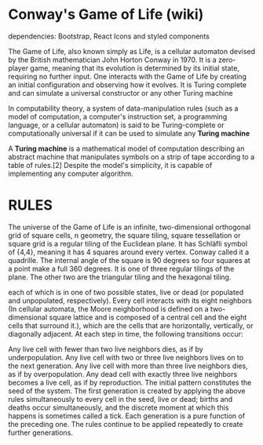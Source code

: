 # Conway's Game of Life (wiki)
dependencies: Bootstrap, React Icons and styled components

The Game of Life, also known simply as Life, is a cellular automaton devised by the British mathematician John Horton Conway in 1970. It is a zero-player game, meaning that its evolution is determined by its initial state, requiring no further input. One interacts with the Game of Life by creating an initial configuration and observing how it evolves. It is Turing complete and can simulate a universal constructor or any other Turing machine

In computability theory, a system of data-manipulation rules (such as a model of computation, a computer's instruction set, a programming language, or a cellular automaton) is said to be Turing-complete or computationally universal if it can be used to simulate any **Turing machine**


A **Turing machine** is a mathematical model of computation describing an abstract machine that manipulates symbols on a strip of tape according to a table of rules.[2] Despite the model's simplicity, it is capable of implementing any computer algorithm.

# RULES 

The universe of the Game of Life is an infinite, two-dimensional orthogonal grid of square cells,
n geometry, the square tiling, square tessellation or square grid is a regular tiling of the Euclidean plane. It has Schläfli symbol of {4,4}, meaning it has 4 squares around every vertex. Conway called it a quadrille.
The internal angle of the square is 90 degrees so four squares at a point make a full 360 degrees. It is one of three regular tilings of the plane. The other two are the triangular tiling and the hexagonal tiling.

 each of which is in one of two possible states, live or dead (or populated and unpopulated, respectively). Every cell interacts with its eight neighbors (In cellular automata, the Moore neighborhood is defined on a two-dimensional square lattice and is composed of a central cell and the eight cells that surround it.), which are the cells that are horizontally, vertically, or diagonally adjacent. At each step in time, the following transitions occur:

Any live cell with fewer than two live neighbors dies, as if by underpopulation.
Any live cell with two or three live neighbors lives on to the next generation.
Any live cell with more than three live neighbors dies, as if by overpopulation.
Any dead cell with exactly three live neighbors becomes a live cell, as if by reproduction.
The initial pattern constitutes the seed of the system. The first generation is created by applying the above rules simultaneously to every cell in the seed, live or dead; births and deaths occur simultaneously, and the discrete moment at which this happens is sometimes called a tick. Each generation is a pure function of the preceding one. The rules continue to be applied repeatedly to create further generations.